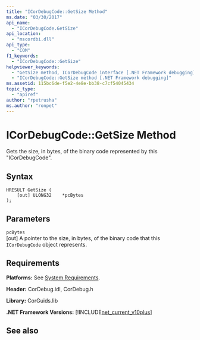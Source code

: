 ```yaml
---
title: "ICorDebugCode::GetSize Method"
ms.date: "03/30/2017"
api_name: 
  - "ICorDebugCode.GetSize"
api_location: 
  - "mscordbi.dll"
api_type: 
  - "COM"
f1_keywords: 
  - "ICorDebugCode::GetSize"
helpviewer_keywords: 
  - "GetSize method, ICorDebugCode interface [.NET Framework debugging]"
  - "ICorDebugCode::GetSize method [.NET Framework debugging]"
ms.assetid: 115bc6de-f5e2-4e8e-bb38-c7cf54045434
topic_type: 
  - "apiref"
author: "rpetrusha"
ms.author: "ronpet"
---
```

# ICorDebugCode::GetSize Method
Gets the size, in bytes, of the binary code represented by this "ICorDebugCode".  
  
## Syntax  
  
```  
HRESULT GetSize (  
    [out] ULONG32    *pcBytes  
);  
```  
  
## Parameters  
 `pcBytes`  
 [out] A pointer to the size, in bytes, of the binary code that this `ICorDebugCode` object represents.  
  
## Requirements  
 **Platforms:** See [System Requirements](../../../../docs/framework/get-started/system-requirements.md).  
  
 **Header:** CorDebug.idl, CorDebug.h  
  
 **Library:** CorGuids.lib  
  
 **.NET Framework Versions:** [!INCLUDE[net_current_v10plus](../../../../includes/net-current-v10plus-md.md)]  
  
## See also

